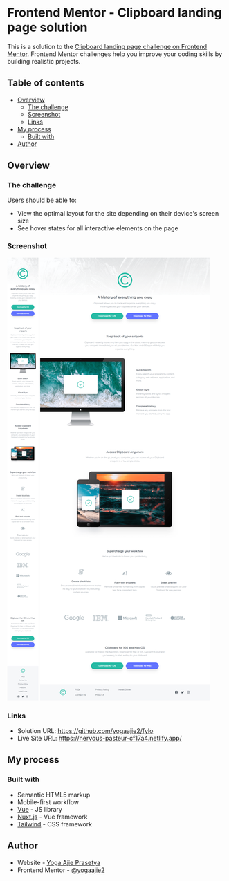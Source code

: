 # Frontend Mentor - Clipboard landing page solution

This is a solution to the [Clipboard landing page challenge on Frontend Mentor](https://www.frontendmentor.io/challenges/clipboard-landing-page-5cc9bccd6c4c91111378ecb9). Frontend Mentor challenges help you improve your coding skills by building realistic projects.

## Table of contents

- [Overview](#overview)
  - [The challenge](#the-challenge)
  - [Screenshot](#screenshot)
  - [Links](#links)
- [My process](#my-process)
  - [Built with](#built-with)
- [Author](#author)

## Overview

### The challenge

Users should be able to:

- View the optimal layout for the site depending on their device's screen size
- See hover states for all interactive elements on the page

### Screenshot

![](./screenshot-mobile.png)
![](./screenshot-desktop.png)

### Links

- Solution URL: https://github.com/yogaajie2/fylo
- Live Site URL: https://nervous-pasteur-cf17a4.netlify.app/

## My process

### Built with

- Semantic HTML5 markup
- Mobile-first workflow
- [Vue](https://vuejs.org/) - JS library
- [Nuxt.js](https://nuxtjs.org/) - Vue framework
- [Tailwind](https://tailwindcss.com/) - CSS framework

## Author

- Website - [Yoga Ajie Prasetya](https://github.com/yogaajie2)
- Frontend Mentor - [@yogaajie2](https://www.frontendmentor.io/profile/yogaajie2)